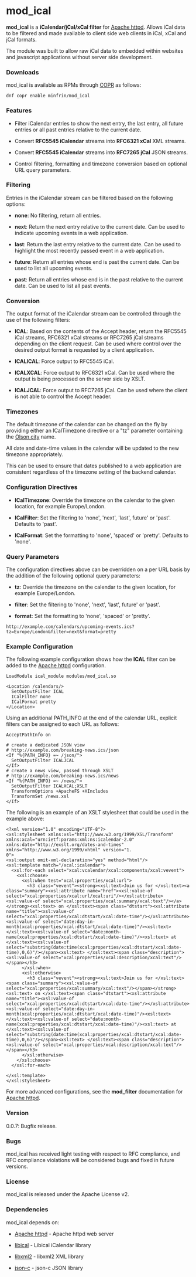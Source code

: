 # mod_ical

**mod_ical** is a **iCalendar/jCal/xCal filter** for [Apache httpd].
Allows iCal data to be filtered and made available to client
side web clients in iCal, xCal and jCal formats.

The module was built to allow raw iCal data to embedded within
websites and javascript applications without server side
development.


### Downloads
mod_ical is available as RPMs through [COPR] as follows:

    dnf copr enable minfrin/mod_ical

### Features

- Filter iCalendar entries to show the next entry, the last entry,
  all future entries or all past entries relative to the current
  date.

- Convert **RFC5545 iCalendar** streams into **RFC6321 xCal** XML
  streams.

- Convert **RFC5545 iCalendar** streams into **RFC7265 jCal** JSON
  streams.

- Control filtering, formatting and timezone conversion  based on
  optional URL query parameters.


### Filtering

Entries in the iCalendar stream can be filtered based on the
following options:

- **none**: No filtering, return all entries.

- **next**: Return the next entry relative to the current date. Can
  be used to indicate upcoming events in a web application.

- **last**: Return the last entry relative to the current date. Can
  be used to highlight the most recently passed event in a web
  application.

- **future**: Return all entries whose end is past the current date.
  Can be used to list all upcoming events.

- **past**: Return all entries whose end is in the past relative to
  the current date. Can be used to list all past events.


### Conversion

The output format of the iCalendar stream can be controlled
through the use of the following filters:

- **ICAL**: Based on the contents of the Accept header, return the
  RFC5545 iCal streams, RFC6321 xCal streams or RFC7265 jCal
  streams depending on the client request. Can be used where
  control over the desired output format is requested by a
  client application.

- **ICALICAL**: Force output to RFC5545 iCal.

- **ICALXCAL**: Force output to RFC6321 xCal. Can be used where the
  output is being processed on the server side by XSLT.

- **ICALJCAL**: Force output to RFC7265 jCal. Can be used where
  the client is not able to control the Accept header.


### Timezones

The default timezone of the calendar can be changed on the fly by
providing either an ICalTimezone directive or a "tz" parameter containing
the [Olson city] name.

All date and date-time values in the calendar will be updated to the
new timezone appropriately.

This can be used to ensure that dates published to a web application are
consistent regardless of the timezone setting of the backend calendar.


### Configuration Directives

- **ICalTimezone**: Override the timezone on the calendar to the given
  location, for example Europe/London.

- **ICalFilter**: Set the filtering to 'none', 'next', 'last', future'
  or 'past'. Defaults to 'past'.

- **ICalFormat**: Set the formatting to 'none', 'spaced' or 'pretty'.
  Defaults to 'none'.


### Query Parameters

The configuration directives above can be overridden on a per URL
basis by the addition of the following optional query parameters:

- **tz**: Override the timezone on the calendar to the given
  location, for example Europe/London.

- **filter**: Set the filtering to 'none', 'next', 'last', future'
  or 'past'.

- **format**: Set the formatting to 'none', 'spaced' or 'pretty'.

```
http://example.com/calendars/upcoming-events.ics?tz=Europe/London&filter=next&format=pretty
```


### Example Configuration

The following example configuration shows how the **ICAL** filter
can be added to the [Apache httpd] configuration.

```
LoadModule ical_module modules/mod_ical.so

<Location /calendars/>
  SetOutputFilter ICAL
  ICalFilter none
  ICalFormat pretty
</Location>
```

Using an additional PATH_INFO at the end of the calendar URL, explicit
filters can be assigned to each URL as follows:

```
AcceptPathInfo on

# create a dedicated JSON view
# http://example.com/breaking-news.ics/json
<If "%{PATH_INFO} =~ /json/">
  SetOutputFilter ICALJCAL
</If>
# create a news view, passed through XSLT
# http://example.com/breaking-news.ics/news
<If "%{PATH_INFO} =~ /news/">
  SetOutputFilter ICALXCAL;XSLT
  TransformOptions +ApacheFS +XIncludes
  TransformSet /news.xsl
</If>
```

The following is an example of an XSLT stylesheet that could be used in
the example above:

```
<?xml version="1.0" encoding="UTF-8"?>
<xsl:stylesheet xmlns:xsl="http://www.w3.org/1999/XSL/Transform" xmlns:xcal="urn:ietf:params:xml:ns:icalendar-2.0" xmlns:date="http://exslt.org/dates-and-times" xmlns="http://www.w3.org/1999/xhtml" version="1.
0">
<xsl:output omit-xml-declaration="yes" method="html"/>
<xsl:template match="/xcal:icalendar">
  <xsl:for-each select="xcal:vcalendar/xcal:components/xcal:vevent">
    <xsl:choose>
      <xsl:when test="xcal:properties/xcal:url">
        <h3 class="vevent"><strong><xsl:text>Join us for </xsl:text><a class="summary"><xsl:attribute name="href"><xsl:value-of select="xcal:properties/xcal:url/xcal:uri"/></xsl:attribute><xsl:value-of select="xcal:properties/xcal:summary/xcal:text"/></a></strong><xsl:text> on </xsl:text><span class="dtstart"><xsl:attribute name="title"><xsl:value-of select="xcal:properties/xcal:dtstart/xcal:date-time"/></xsl:attribute><xsl:value-of select="date:day-in-month(xcal:properties/xcal:dtstart/xcal:date-time)"/><xsl:text> </xsl:text><xsl:value-of select="date:month-name(xcal:properties/xcal:dtstart/xcal:date-time)"/><xsl:text> at </xsl:text><xsl:value-of select="substring(date:time(xcal:properties/xcal:dtstart/xcal:date-time),0,6)"/></span><xsl:text> </xsl:text><span class="description"><xsl:value-of select="xcal:properties/xcal:description/xcal:text"/></span></h3>
      </xsl:when>
      <xsl:otherwise>
        <h3 class="vevent"><strong><xsl:text>Join us for </xsl:text><span class="summary"><xsl:value-of select="xcal:properties/xcal:summary/xcal:text"/></span></strong><xsl:text> on </xsl:text><span class="dtstart"><xsl:attribute name="title"><xsl:value-of select="xcal:properties/xcal:dtstart/xcal:date-time"/></xsl:attribute><xsl:value-of select="date:day-in-month(xcal:properties/xcal:dtstart/xcal:date-time)"/><xsl:text> </xsl:text><xsl:value-of select="date:month-name(xcal:properties/xcal:dtstart/xcal:date-time)"/><xsl:text> at </xsl:text><xsl:value-of select="substring(date:time(xcal:properties/xcal:dtstart/xcal:date-time),0,6)"/></span><xsl:text> </xsl:text><span class="description"><xsl:value-of select="xcal:properties/xcal:description/xcal:text"/></span></h3>
      </xsl:otherwise>
    </xsl:choose>
  </xsl:for-each>

</xsl:template>
</xsl:stylesheet>
```

For more advanced configurations, see the **mod_filter** documentation for
[Apache httpd].


### Version

0.0.7: Bugfix release.


### Bugs

mod_ical has received light testing with respect to RFC compliance,
and RFC compliance violations will be considered bugs and fixed in
future versions.

### License

mod_ical is released under the Apache License v2.


### Dependencies

mod_ical depends on:

* [Apache httpd] - Apache httpd web server
* [libical] - Libical iCalendar library
* [libxml2] - libxml2 XML library
* [json-c] - json-c JSON library


  [Apache httpd]: <http://httpd.apache.org>
  [libical]: <https://github.com/libical/libical>
  [libxml2]: <http://www.xmlsoft.org/>
  [json-c]: <https://github.com/json-c/json-c/wiki>
  [Olson city]: <https://en.wikipedia.org/wiki/Tz_database>
  [COPR]: <https://copr.fedorainfracloud.org/coprs/minfrin/mod_ical/>

